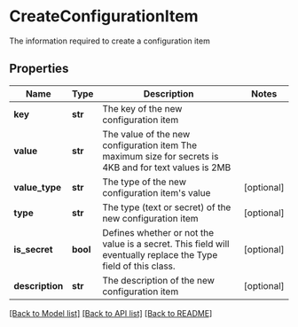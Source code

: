 # CreateConfigurationItem

The information required to create a configuration item

## Properties
Name | Type | Description | Notes
------------ | ------------- | ------------- | -------------
**key** | **str** | The key of the new configuration item | 
**value** | **str** | The value of the new configuration item                The maximum size for secrets is 4KB and for text values is 2MB | 
**value_type** | **str** | The type of the new configuration item&#39;s value | [optional] 
**type** | **str** | The type (text or secret) of the new configuration item | [optional] 
**is_secret** | **bool** | Defines whether or not the value is a secret.  This field will eventually replace the Type field of this class. | [optional] 
**description** | **str** | The description of the new configuration item | [optional] 

[[Back to Model list]](../README.md#documentation-for-models) [[Back to API list]](../README.md#documentation-for-api-endpoints) [[Back to README]](../README.md)


